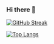### Hi there 👋
<!-- [![Anurag's GitHub stats](https://github-readme-stats.vercel.app/api?username=anaschaouki)](https://github.com/anuraghazra/github-readme-stats) -->

[![GitHub Streak](https://streak-stats.demolab.com?user=anaschaouki&theme=dark&hide_border=true)](https://git.io/streak-stats)

[![Top Langs](https://github-readme-stats.vercel.app/api/top-langs/?username=anaschaouki&theme=dark&hide_border=true)](https://github.com/anuraghazra/github-readme-stats)
<!--
**anaschaouki/anaschaouki** is a ✨ _special_ ✨ repository because its `README.md` (this file) appears on your GitHub profile.

Here are some ideas to get you started:

- 🔭 I’m currently working on ...
- 🌱 I’m currently learning ...
- 👯 I’m looking to collaborate on ...
- 🤔 I’m looking for help with ...
- 💬 Ask me about ...
- 📫 How to reach me: ...
- 😄 Pronouns: ...
- ⚡ Fun fact: ...
-->
